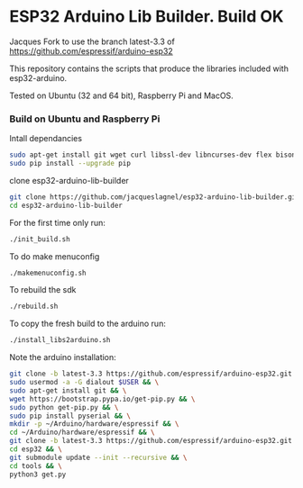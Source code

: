# ESP32 Arduino Lib Builder. Build OK


Jacques Fork to use the branch latest-3.3 of https://github.com/espressif/arduino-esp32

This repository contains the scripts that produce the libraries included with esp32-arduino.

Tested on Ubuntu (32 and 64 bit), Raspberry Pi and MacOS.

### Build on Ubuntu and Raspberry Pi
Intall dependancies
```bash
sudo apt-get install git wget curl libssl-dev libncurses-dev flex bison gperf python python-pip python-setuptools python-serial python-click python-cryptography python-future python-pyparsing python-pyelftools cmake ninja-build ccache
sudo pip install --upgrade pip
```

clone esp32-arduino-lib-builder
```bash
git clone https://github.com/jacqueslagnel/esp32-arduino-lib-builder.git
cd esp32-arduino-lib-builder
```

For the first time only run:
```bash
./init_build.sh
```

To do make menuconfig
```bash
./makemenuconfig.sh
```


To rebuild the sdk
```bash
./rebuild.sh
```


To copy the fresh build to the arduino run:
```bash
./install_libs2arduino.sh
```

Note the arduino installation:
```bash
git clone -b latest-3.3 https://github.com/espressif/arduino-esp32.git esp32
sudo usermod -a -G dialout $USER && \
sudo apt-get install git && \
wget https://bootstrap.pypa.io/get-pip.py && \
sudo python get-pip.py && \
sudo pip install pyserial && \
mkdir -p ~/Arduino/hardware/espressif && \
cd ~/Arduino/hardware/espressif && \
git clone -b latest-3.3 https://github.com/espressif/arduino-esp32.git esp32 && \
cd esp32 && \
git submodule update --init --recursive && \
cd tools && \
python3 get.py

```

